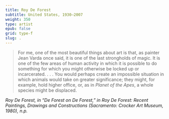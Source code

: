 ```yaml
---
title: Roy De Forest
subtitle: United States, 1930–2007
weight: 350
type: artist
epub: false
grid: type-f
slug: .
---
```

>For me, one of the most beautiful things about art is that, as painter Jean Varda once said, it is one of the last strongholds of magic. It is one of the few areas of human activity in which it is possible to do something for which you might otherwise be locked up or incarcerated. . . . You would perhaps create an impossible situation in which animals would take on greater significance; they might, for example, hold higher office, or, as in *Planet of the Apes*, a whole species might be displaced.

<cite>Roy De Forest, in “De Forest on De Forest,” in *Roy De Forest: Recent Paintings, Drawings and Constructions* (Sacramento: Crocker Art Museum, 1980), n.p.</cite>
